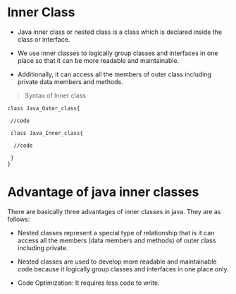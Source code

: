 
# Inner Class

- Java inner class or nested class is a class which is declared inside the class or interface.

- We use inner classes to logically group classes and interfaces in one place so that it can be more readable and maintainable.

- Additionally, it can access all the members of outer class including private data members and methods.

> Syntax of Inner class

    class Java_Outer_class{  

     //code  

     class Java_Inner_class{  

      //code  

     }  
    }  

# Advantage of java inner classes

There are basically three advantages of inner classes in java. They are as follows:

- Nested classes represent a special type of relationship that is it can access all the members (data members and methods) of outer class including private.

- Nested classes are used to develop more readable and maintainable code because it logically group classes and interfaces in one place only.

- Code Optimization: It requires less code to write.